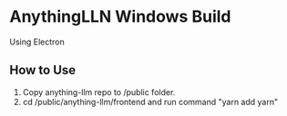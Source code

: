 # AnythingLLN Windows Build

Using Electron

## How to Use

1. Copy anything-llm repo to /public folder.
2. cd /public/anything-llm/frontend  and run command "yarn add yarn"